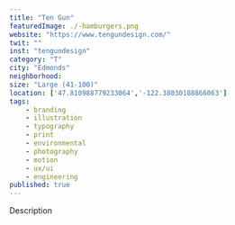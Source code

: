 ```yaml
---
title: "Ten Gun"
featuredImage: ./-hamburgers.png
website: "https://www.tengundesign.com/"
twit: ""
inst: "tengundesign"
category: "T"
city: "Edmonds"
neighborhood:
size: "Large (41-100)"
location: ['47.810988779233064','-122.38030108866063']
tags:
    - branding
    - illustration
    - typography
    - print
    - environmental
    - photography
    - motion
    - ux/ui
    - engineering
published: true
---
```


Description
